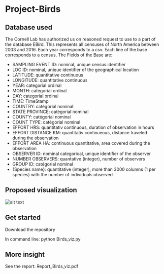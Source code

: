 # Project-Birds

## Database used

The Cornell Lab has authorized us on reasoned request to use to a part of the database
EBird. This represents all censuses of North America between 2003 and 2016.
Each year corresponds to a csv. Each line of the base corresponds to a census. The
Fields of the Base are:

- SAMPLING EVENT ID: nominal, unique census identifier
- LOC ID: nominal, unique identifier of the geographical location
- LATITUDE: quantitative continuous
- LONGITUDE: quantitative continuous
- YEAR: categorial ordinal
- MONTH: categorial ordinal
- DAY: categorial ordinal
- TIME: TimeStamp
- COUNTRY: catégorial nominal
- STATE PROVINCE: catégorial nominal
- COUNTY: catégorial nominal
- COUNT TYPE: catégorial nominal
- EFFORT HRS: quantitativ continuous, duration of observation in hours
- EFFORT DISTANCE KM: quantitativ continueous, distance traveled during the observation
- EFFORT AREA HA: continuous quantitative, area covered during the observation
- OBSERVER ID: nominal categorical, unique identifier of the observer
- NUMBER OBSERVERS: quantative (integer), number of observers
- GROUP ID: catégorial nominal
- {Species name}: quantitative (integer), more than 3000 columns (1 per species) with the number
of individuals observed


## Proposed visualization
![alt text](./img1.png)

## Get started

Download the repository

In command line:
python Birds_viz.py

## More insight

See the report: Report_Birds_viz.pdf
